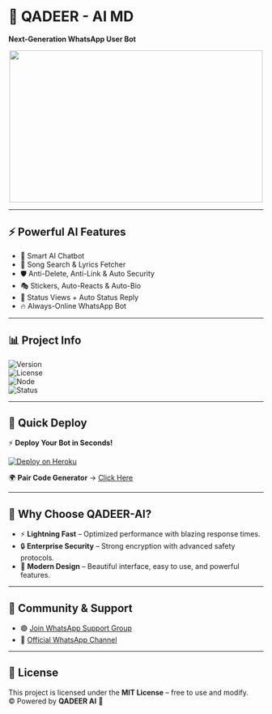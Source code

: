 # 🌟 QADEER - AI MD  
**Next-Generation WhatsApp User Bot**  

<p align="center">
  <img src="https://files.catbox.moe/2ozgh8.jpg" width="500" height="300" />
</p>

---

## ⚡ Powerful AI Features  

- 🤖 Smart AI Chatbot  
- 🎵 Song Search & Lyrics Fetcher  
- 🛡 Anti-Delete, Anti-Link & Auto Security  
- 🎭 Stickers, Auto-Reacts & Auto-Bio  
- 📢 Status Views + Auto Status Reply  
- 🔥 Always-Online WhatsApp Bot  

---

## 📊 Project Info  

![Version](https://img.shields.io/badge/Version-1.0.0-blue?style=for-the-badge)  
![License](https://img.shields.io/badge/License-MIT-green?style=for-the-badge)  
![Node](https://img.shields.io/badge/Node.js-24.4.1+-yellow?style=for-the-badge)  
![Status](https://img.shields.io/badge/Status-Active-success?style=for-the-badge)  

---

## 🚀 Quick Deploy  

⚡ **Deploy Your Bot in Seconds!**  

[![Deploy on Heroku](https://www.herokucdn.com/deploy/button.svg)](https://dashboard.heroku.com/new?template=https://github.com/QadeerXTech/QADEER-AI/tree/main)  

🌍 **Pair Code Generator** → [Click Here](https://qadeer-ai-pair.onrender.com)  

---

## 🎯 Why Choose QADEER-AI?  

- ⚡ **Lightning Fast** – Optimized performance with blazing response times.  
- 🔒 **Enterprise Security** – Strong encryption with advanced safety protocols.  
- 🎨 **Modern Design** – Beautiful interface, easy to use, and powerful features.  

---

## 📌 Community & Support  

- 🟢 [Join WhatsApp Support Group](https://chat.whatsapp.com/Ef2nZy6u85t4scMDNptqjk?mode=ems_copy_t)  
- 🔔 [Official WhatsApp Channel](https://whatsapp.com/channel/0029VbAkAEhCRs1g8MmyEJ2K)  

---

## 📜 License  

This project is licensed under the **MIT License** – free to use and modify.  
© Powered by **QADEER AI** 🤖
